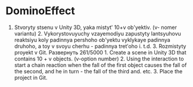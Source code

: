 # DominoEffect
 1. Stvoryty stsenu v Unity 3D, yaka mistytʹ 10+v ob'yektiv. (v- nomer variantu) 2. Vykorystovuyuchy vzayemodiyu zapustyty lantsyuhovu reaktsiyu koly padinnya pershoho ob'yektu vyklykaye padinnya druhoho, a toy v svoyu cherhu - padinnya tretʹoho i. t.d. 3. Rozmistyty proyekt v Git. Развернуть 261/5000 1. Create a scene in Unity 3D that contains 10 + v objects. (v-option number) 2. Using the interaction to start a chain reaction when the fall of the first object causes the fall of the second, and he in turn - the fall of the third and. etc. 3. Place the project in Git.
